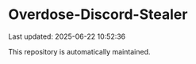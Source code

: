 # Overdose-Discord-Stealer

Last updated: 2025-06-22 10:52:36

This repository is automatically maintained.
